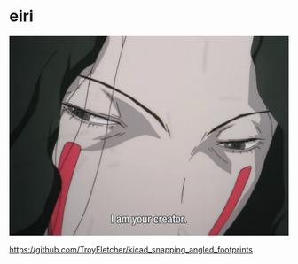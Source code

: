 # eiri

<img src="pics/eiri.png" />

https://github.com/TroyFletcher/kicad_snapping_angled_footprints
